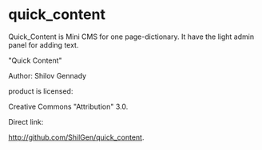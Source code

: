 quick_content
=============

Quick_Content is Mini CMS for one page-dictionary. It have the light admin panel for adding text.


"Quick Content" 


Author: Shilov Gennady 


product is licensed: 


Creative Commons "Attribution" 3.0. 


Direct link: 


http://github.com/ShilGen/quick_content.